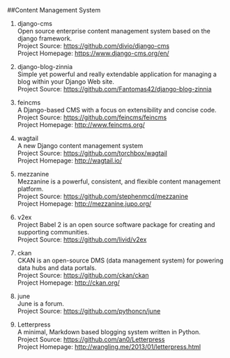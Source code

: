 ##Content Management System  

1. django-cms  
Open source enterprise content management system based on the django framework.  
Project Source: https://github.com/divio/django-cms  
Project Homepage: https://www.django-cms.org/en/

1. django-blog-zinnia  
Simple yet powerful and really extendable application for managing a blog within your Django Web site.  
Project Source: https://github.com/Fantomas42/django-blog-zinnia 

1. feincms   
A Django-based CMS with a focus on extensibility and concise code.   
Project Source: https://github.com/feincms/feincms    
Project Homepage: http://www.feincms.org/  
  
1. wagtail  
A new Django content management system  
Project Source: https://github.com/torchbox/wagtail  
Project Homepage: http://wagtail.io/

1. mezzanine  
Mezzanine is a powerful, consistent, and flexible content management platform.  
Project Source: https://github.com/stephenmcd/mezzanine  
Project Homepage: http://mezzanine.jupo.org/

1. v2ex  
Project Babel 2 is an open source software package for creating and supporting communities.  
Project Source: https://github.com/livid/v2ex  

1. ckan  
CKAN is an open-source DMS (data management system) for powering data hubs and data portals.  
Project Source: https://github.com/ckan/ckan   
Project Homepage: http://ckan.org/  

1. june  
June is a forum.  
Project Source: https://github.com/pythoncn/june    

1. Letterpress   
A minimal, Markdown based blogging system written in Python.    
Project Source: https://github.com/an0/Letterpress    
Project Homepage: http://wangling.me/2013/01/letterpress.html   
 
 